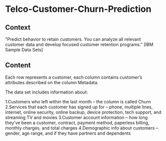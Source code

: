 # Telco-Customer-Churn-Prediction

## Context
"Predict behavior to retain customers. You can analyze all relevant customer data and develop focused customer retention programs." [IBM Sample Data Sets]

## Content
Each row represents a customer, each column contains customer’s attributes described on the column Metadata.

The data set includes information about:

1.Customers who left within the last month – the column is called Churn
2.Services that each customer has signed up for – phone, multiple lines, internet, online security, online backup, device protection, tech support, and streaming TV and movies
3.Customer account information – how long they’ve been a customer, contract, payment method, paperless billing, monthly charges, and total charges
4.Demographic info about customers – gender, age range, and if they have partners and dependents
